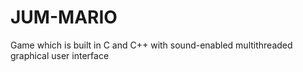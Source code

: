 # JUM-MARIO
Game which is built in C and C++ with sound-enabled multithreaded graphical user interface
